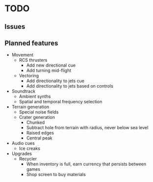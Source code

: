 # TODO
## Issues
## Planned features
- Movement
  - RCS thrusters
    - Add new directional cue
    - Add turning mid-flight
  - Vectoring
    - Add directionality to jets cue
    - Add directionality to jets based on controls
- Soundtrack
  - Ambient synths
  - Spatial and temporal frequency selection
- Terrain generation
  - Special noise fields
  - Crater generation
    - Chunked
    - Subtract hole from terrain with radius, never below sea level
    - Raised edges
    - Central peak
- Audio cues
  - Ice creaks
- Upgrades
  - Recycler
    - When inventory is full, earn currency that persists between games
    - Shop screen to buy materials
